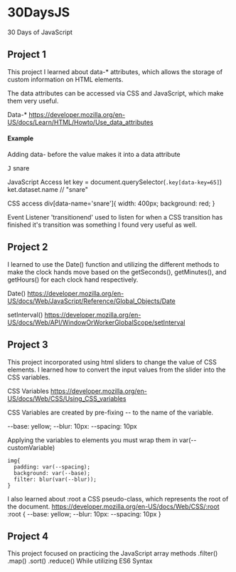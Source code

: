 # 30DaysJS
30 Days of JavaScript

## Project 1

This project I learned about data-* attributes, which allows the storage of custom information on HTML elements. 

The data attributes can be accessed via CSS and JavaScript, which make them very useful.

Data-*
https://developer.mozilla.org/en-US/docs/Learn/HTML/Howto/Use_data_attributes

#### Example
Adding data- before the value makes it into a data attribute
     <div data-name="snare" data-key="74" class="key">
      <kbd>J</kbd>
      <span class="sound">snare</span>
    </div>

 JavaScript Access
    let key = document.querySelector(`.key[data-key=65]`)
    ket.dataset.name // "snare"

CSS access
    div[data-name='snare']{
        width: 400px;
        background: red;
    }

Event Listener 'transitionend' used to listen for when a CSS transition has finished it's transition was something I found very useful as well.

## Project 2

I learned to use the Date() function and utilizing the different methods to make the clock hands move based on the getSeconds(), getMinutes(), and getHours() for each clock hand respectively.

Date()
https://developer.mozilla.org/en-US/docs/Web/JavaScript/Reference/Global_Objects/Date

setInterval()
https://developer.mozilla.org/en-US/docs/Web/API/WindowOrWorkerGlobalScope/setInterval

## Project 3
This project incorporated using html sliders to change the value of CSS elements.
I learned how to convert the input values from the slider into the CSS variables.

CSS Variables
https://developer.mozilla.org/en-US/docs/Web/CSS/Using_CSS_variables

CSS Variables are created by pre-fixing -- to the name of the variable.

--base: yellow;
--blur: 10px:
--spacing: 10px

Applying the variables to elements you must wrap them in var(--customVariable)

    img{
      padding: var(--spacing);
      background: var(--base);
      filter: blur(var(--blur));
    }

I also learned about :root a CSS pseudo-class, which represents the root of the document.
https://developer.mozilla.org/en-US/docs/Web/CSS/:root
:root {
    --base: yellow;
    --blur: 10px:
    --spacing: 10px
}

## Project 4
This project focused on practicing the JavaScript array methods
 .filter() .map() .sort() .reduce()
While utilizing ES6 Syntax